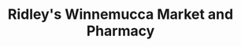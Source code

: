 ---
title: "Ridley's Winnemucca Market and Pharmacy"
url: /winnemucca/ridleys-winnemucca-market-and-pharmacy/
shop: supermarket
---